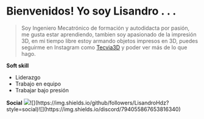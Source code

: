 # Bienvenidos! Yo soy Lisandro . . .  

> Soy Ingeniero Mecatrónico de formación y autodidacta por pasión, me gusta estar aprendiendo, tambien soy apasionado de la impresión 3D, en mi tiempo libre estoy armando objetos impresos en 3D, puedes seguirme en Instagram como [Tecvia3D](https://www.instagram.com/tecvia3d// "Tecvia3D") y poder ver más de lo que hago.

**Soft skill**
- Liderazgo
- Trabajo en equipo
- Trabajar bajo presión

**Social**
![](https://img.shields.io/reddit/user-karma/combined/tecvia3D?style=social!)![](https://img.shields.io/github/followers/LisandroHdz?style=social)![](https://img.shields.io/discord/794055867653816340)
